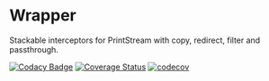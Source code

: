 # Wrapper

Stackable interceptors for PrintStream with copy, redirect, filter and passthrough.

[![Codacy Badge](https://api.codacy.com/project/badge/Grade/50dcbe2b48824c6f92cad099195d8858)](https://www.codacy.com/app/kemitix/wrapper?utm_source=github.com&amp;utm_medium=referral&amp;utm_content=kemitix/wrapper&amp;utm_campaign=Badge_Grade)
[![Coverage Status](https://coveralls.io/repos/github/kemitix/wrapper/badge.svg?branch=master)](https://coveralls.io/github/kemitix/wrapper?branch=master)
[![codecov](https://codecov.io/gh/kemitix/wrapper/branch/master/graph/badge.svg)](https://codecov.io/gh/kemitix/wrapper)


